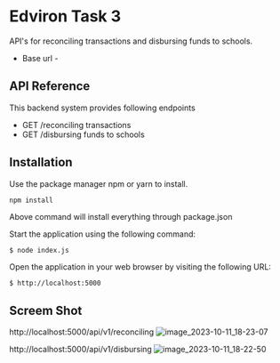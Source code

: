 # Edviron Task 3
API's for reconciling transactions and disbursing funds to schools.
- Base url - 

## API Reference
This backend system provides following endpoints

* GET /reconciling transactions
* GET /disbursing funds to schools


## Installation

Use the package manager npm or yarn to install.

```bash
npm install
```
Above command will install everything through package.json


Start the application using the following command:
```
$ node index.js
```

Open the application in your web browser by visiting the following URL:
```
$ http://localhost:5000
```
## Screem Shot

http://localhost:5000/api/v1/reconciling
![image_2023-10-11_18-23-07](https://github.com/chandra827/Edviron_Task_3/assets/100562557/9018147f-f54a-4e2d-80a0-60ede8c339c7)

http://localhost:5000/api/v1/disbursing
![image_2023-10-11_18-22-50](https://github.com/chandra827/Edviron_Task_3/assets/100562557/e6ba9324-f710-480b-b6f2-463ca9be17a0)


